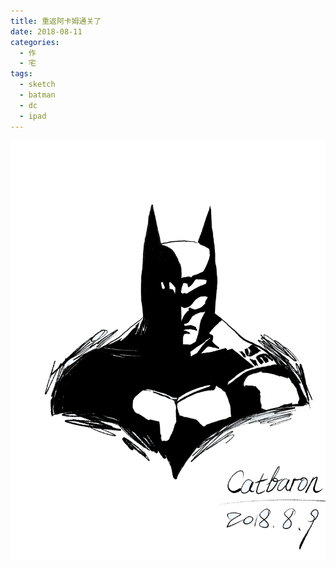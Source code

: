 ```yaml
---
title: 重返阿卡姆通关了
date: 2018-08-11
categories:
  - 作
  - 宅
tags:
  - sketch
  - batman
  - dc
  - ipad
---
```


![](https://raw.githubusercontent.com/catbaron0/pic/main/images/2023221234806.png)
